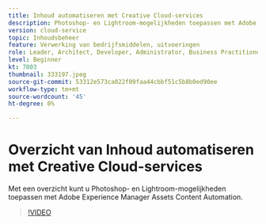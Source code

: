 ```yaml
---
title: Inhoud automatiseren met Creative Cloud-services
description: Photoshop- en Lightroom-mogelijkheden toepassen met Adobe Experience Manager Assets Content Automation.
version: cloud-service
topic: Inhoudsbeheer
feature: Verwerking van bedrijfsmiddelen, uitvoeringen
role: Leader, Architect, Developer, Administrator, Business Practitioner
level: Beginner
kt: 7803
thumbnail: 333197.jpeg
source-git-commit: 53312e573ca022f09faa44cbbf51c5b8b0ed90ee
workflow-type: tm+mt
source-wordcount: '45'
ht-degree: 0%

---
```



# Overzicht van Inhoud automatiseren met Creative Cloud-services

Met een overzicht kunt u Photoshop- en Lightroom-mogelijkheden toepassen met Adobe Experience Manager Assets Content Automation.

>[!VIDEO](https://video.tv.adobe.com/v/333197?quality=12&learn=on)
